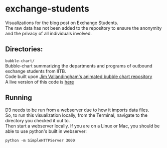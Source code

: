 # exchange-students

Visualizations for the blog post on Exchange Students.  
The raw data has not been added to the repository to ensure the anonymity and the privacy of all individuals involved.  




## Directories:  

`bubble-chart/`  
Bubble-chart summarizing the departments and programs of outbound exchange students from IITB.  
Code built upon [Jim Vallandingham's animated bubble chart repository](https://github.com/vlandham/bubble_chart)  
A live version of this code is [here](https://datagiri.github.io/exchange-students/)  


## Running

D3 needs to be run from a webserver due to how it imports data files.  
So, to run this visualization locally, from the Terminal, navigate to the directory you checked it out to.  
Then start a webserver locally. If you are on a Linux or Mac, you should be able to use python's built in webserver:  

```
python -m SimpleHTTPServer 3000
```
